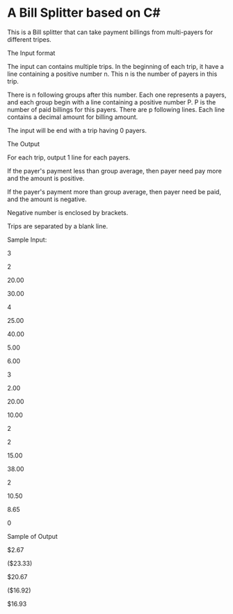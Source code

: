 # A Bill Splitter based on C#

This is a Bill splitter that can take payment billings from multi-payers for different tripes.

The Input format

The input can contains multiple trips. 
In the beginning of each trip, it have a line containing a positive number n.
This n is the number of payers in this trip.

There is n following groups after this number.
Each one represents a payers, and each group begin with a line containing a positive number P.
P is the number of paid billings for this payers.
There are p following lines.
Each line contains a decimal amount for billing amount.

The input will be end with a trip having 0 payers.

The Output

For each trip, output 1 line for each payers.

If the payer's payment less than group average, then payer need pay more and the amount is positive.

If the payer's payment more than group average, then payer need be paid, and the amount is negative. 

Negative number is enclosed by brackets.

Trips are separated by a blank line.

Sample Input:

3

2

20.00

30.00

4

25.00

40.00

5.00

6.00

3

2.00

20.00

10.00

2

2

15.00

38.00

2

10.50

8.65

0

Sample of Output

$2.67

($23.33)

$20.67


($16.92)

$16.93

